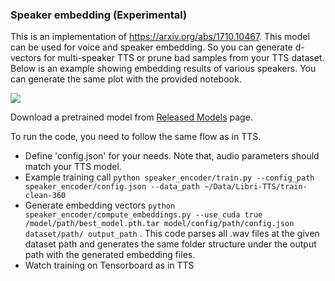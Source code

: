 ### Speaker embedding (Experimental)

This is an implementation of https://arxiv.org/abs/1710.10467. This model can be used for voice and speaker embedding. So you can generate d-vectors for multi-speaker TTS or prune bad samples from your TTS dataset. Below is an example showing embedding results of various speakers. You can generate the same plot with the provided notebook. 

![](https://user-images.githubusercontent.com/1402048/64603079-7fa5c100-d3c8-11e9-88e7-88a00d0e37d1.png)

Download a pretrained model from [Released Models](https://github.com/mozilla/TTS/wiki/Released-Models) page.

To run the code, you need to follow the same flow as in TTS. 

- Define 'config.json' for your needs. Note that, audio parameters should match your TTS model.
- Example training call ```python speaker_encoder/train.py --config_path speaker_encoder/config.json --data_path ~/Data/Libri-TTS/train-clean-360```
- Generate embedding vectors ```python speaker_encoder/compute_embeddings.py --use_cuda true /model/path/best_model.pth.tar model/config/path/config.json dataset/path/ output_path``` . This code parses all .wav files at the given dataset path and generates the same folder structure under the output path with the generated embedding files.
- Watch training on Tensorboard as in TTS
